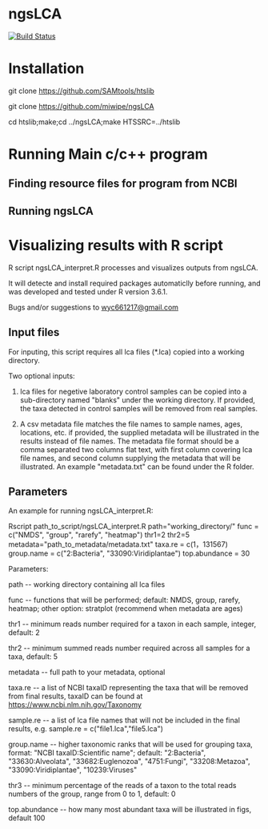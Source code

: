 # ngsLCA
[![Build Status](https://travis-ci.org/miwipe/ngsLCA.svg?branch=master)](https://travis-ci.org/miwipe/ngsLCA)

# Installation
git clone https://github.com/SAMtools/htslib

git clone https://github.com/miwipe/ngsLCA

cd htslib;make;cd ../ngsLCA;make HTSSRC=../htslib

# Running Main c/c++ program
## Finding resource files for program from NCBI
## Running ngsLCA

# Visualizing results with R script

R script ngsLCA_interpret.R processes and visualizes outputs from ngsLCA.

It will detecte and install required packages automaticlly before running, and was developed and tested under R version 3.6.1.

Bugs and/or suggestions to wyc661217@gmail.com

## Input files

For inputing, this script requires all lca files (*.lca) copied into a working directory.

Two optional inputs:

1) lca files for negetive laboratory control samples can be copied into a sub-directory named "blanks" under the working directory. If provided, the taxa detected in control samples will be removed from real samples.

2) A csv metadata file matches the file names to sample names, ages, locations, etc. if provided, the supplied metadata will be illustrated in the results instead of file names. The metadata file format should be a comma separated two columns flat text, with first column covering lca file names, and second column supplying the metadata that will be illustrated. An example "metadata.txt" can be found under the R folder.

## Parameters

An example for running ngsLCA_interpret.R:

Rscript path_to_script/ngsLCA_interpret.R path="working_directory/" func = c("NMDS", "group", "rarefy", "heatmap") thr1=2 thr2=5 metadata="path_to_metadata/metadata.txt" taxa.re = c(1，131567) group.name = c("2:Bacteria", "33090:Viridiplantae") top.abundance = 30

Parameters:

path -- working directory containing all lca files

func -- functions that will be performed; default: NMDS, group, rarefy, heatmap; other option: stratplot (recommend            when metadata are ages) 

thr1 -- minimum reads number required for a taxon in each sample, integer, default: 2

thr2 -- minimum summed reads number required across all samples for a taxa, default: 5
      
metadata -- full path to your metadata, optional

taxa.re -- a list of NCBI taxaID representing the taxa that will be removed from final results, taxaID can be found at https://www.ncbi.nlm.nih.gov/Taxonomy

sample.re -- a list of lca file names that will not be included in the final results, e.g. sample.re = c("file1.lca","file5.lca")

group.name -- higher taxonomic ranks that will be used for grouping taxa, format: "NCBI taxaID:Scientific name"; default: "2:Bacteria", "33630:Alveolata", "33682:Euglenozoa", "4751:Fungi", "33208:Metazoa", "33090:Viridiplantae", "10239:Viruses"

thr3 -- minimum percentage of the reads of a taxon to the total reads numbers of the group, range from 0 to 1, default: 0

top.abundance -- how many most abundant taxa will be illustrated in figs, default 100















